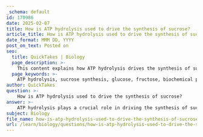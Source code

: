 ```yaml
---
_schema: default
id: 170986
date: 2025-02-07
title: How is ATP hydrolysis used to drive the synthesis of sucrose?
article_title: How is ATP hydrolysis used to drive the synthesis of sucrose?
date_format: MMM DD, YYYY
post_on_text: Posted on
seo:
  title: QuickTakes | Biology
  page_description: >-
    This content explains how ATP hydrolysis drives the synthesis of sucrose from glucose and fructose by coupling the energetically unfavorable reaction with the exergonic hydrolysis of ATP, highlighting its importance in biochemical processes.
  page_keywords: >-
    ATP hydrolysis, sucrose synthesis, glucose, fructose, biochemical pathways, energy coupling, Gibbs Free Energy, condensation reaction, metabolic processes, biosynthesis, ATP, ADP, Pi
author: QuickTakes
question: >-
    How is ATP hydrolysis used to drive the synthesis of sucrose?
answer: >-
    ATP hydrolysis plays a crucial role in driving the synthesis of sucrose from glucose and fructose, which is an energetically unfavorable process. The synthesis of sucrose is a condensation reaction that requires an input of energy, as indicated by its positive Gibbs Free Energy change (ΔG) of +203 kJ/mol. \n\nTo understand how ATP hydrolysis facilitates this reaction, we can look at the overall process:\n\n1. **ATP Hydrolysis**: The hydrolysis of ATP can be represented by the following reaction:\n   $$\n   ATP + H_2O \rightarrow ADP + Pi + \text{energy}\n   $$\n   This reaction is exergonic, meaning it releases energy that can be harnessed for cellular work.\n\n2. **Coupling Reactions**: The synthesis of sucrose can be coupled with ATP hydrolysis. The overall reaction can be expressed as:\n   $$\n   Glucose + Fructose + ATP \rightarrow Sucrose + ADP + Pi\n   $$\n   By coupling the energetically unfavorable synthesis of sucrose with the energetically favorable hydrolysis of ATP, the overall reaction becomes favorable. The energy released from ATP hydrolysis compensates for the energy required to drive the synthesis of sucrose.\n\n3. **Mechanism of Reaction Coupling**: In biochemical processes, reaction coupling is essential for driving reactions that would not occur spontaneously. By linking the unfavorable reaction (synthesis of sucrose) with the favorable reaction (ATP hydrolysis), the cell can effectively utilize the energy released from ATP to promote the formation of sucrose.\n\nIn summary, ATP hydrolysis provides the necessary energy to drive the synthesis of sucrose from glucose and fructose by coupling the two reactions. This mechanism is vital for maintaining metabolic pathways and ensuring that essential biosynthetic processes can occur despite their inherent energy requirements.
subject: Biology
file_name: how-is-atp-hydrolysis-used-to-drive-the-synthesis-of-sucrose.md
url: /learn/biology/questions/how-is-atp-hydrolysis-used-to-drive-the-synthesis-of-sucrose
---
```


&nbsp;